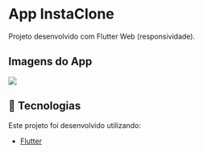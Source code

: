 # App InstaClone
Projeto desenvolvido com Flutter Web (responsividade).

## Imagens do App

![](https://github.com/dev-vinicius/flutter_web_curses_clone/blob/main/demo.gif)

## :rocket: Tecnologias

Este projeto foi desenvolvido utilizando:
- [Flutter](https://flutter.dev/)